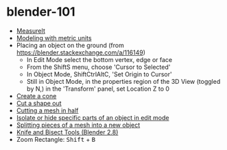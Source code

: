 # blender-101

- [MeasureIt](https://www.youtube.com/watch?v=R0jCdCoaRvs)
- [Modeling with metric units](https://blender.stackexchange.com/questions/67526/modeling-with-metric-units-cm)
- Placing an object on the ground (from https://blender.stackexchange.com/a/116149)
  - In Edit Mode select the bottom vertex, edge or face
  - From the ShiftS menu, choose 'Cursor to Selected'
  - In Object Mode, ShiftCtrlAltC, 'Set Origin to Cursor'
  - Still in Object Mode, in the properties region of the 3D View (toggled by N,) in the 'Transform' panel, set Location Z to 0
- [Create a cone](https://blender.stackexchange.com/questions/3603/how-can-i-transform-one-end-of-a-cylindrical-extrusion-to-create-a-cone-or-needl)
- [Cut a shape out](https://blender.stackexchange.com/questions/7928/how-would-you-cut-a-shape-out-of-an-object-using-another-object)
- [Cutting a mesh in half](https://blender.stackexchange.com/questions/5320/cutting-a-mesh-in-half)
- [Isolate or hide specific parts of an object in edit mode](https://blender.stackexchange.com/questions/6890/isolate-or-hide-specific-parts-of-an-object-in-edit-mode)
- [Splitting pieces of a mesh into a new object](https://blender.stackexchange.com/questions/6184/splitting-pieces-of-a-mesh-into-a-new-object)
- [Knife and Bisect Tools (Blender 2.8)](https://www.youtube.com/watch?v=cpb8-YqaBTM)
- Zoom Rectangle: <kbd>Shift</kbd> + <kbd>B</kbd>